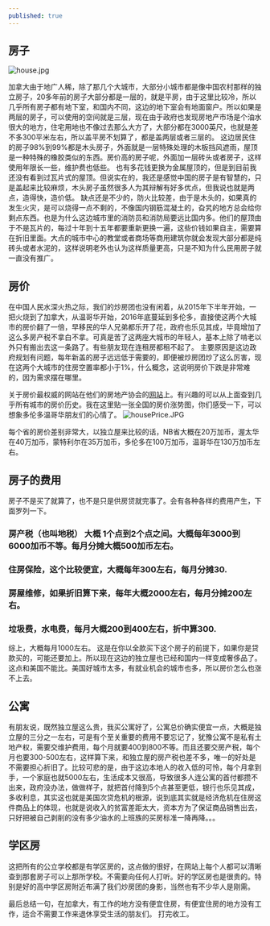 ```yaml
---
published: true
---
```

## 房子

![house.jpg]({{site.baseurl}}/images/house.jpg)

加拿大由于地广人稀，除了那几个大城市，大部分小城市都是像中国农村那样的独立房子，20多年前的房子大部分都是一层的，就是平房，由于这里比较冷，所以几乎所有房子都有地下室，和国内不同，这边的地下室会有地面窗户。所以如果是两层的房子，可以使用的空间就是三层，现在由于政府也发现房地产市场是个油水很大的地方，住宅用地也不像过去那么大方了，大部分都在3000英尺，也就是差不多300平米左右，所以盖平房不划算了，都是盖两层或者三层的。 这边居民住的房子98%到99%都是木头房子，外面就是一层特殊处理的木板挡风遮雨，屋顶是一种特殊的橡胶类似的东西。房价高的房子呢，外面加一层砖头或者房子，这样使用年限长一些，维护费也低些。 也有多花钱更换为金属屋顶的，但是到目前我还没有看到过瓦片式的屋顶。但说实在的，我还是感觉中国的房子是有智慧的，只是盖起来比较麻烦，木头房子虽然很多人为其辩解有好多优点，但我说也就是两点，造得快，造价低。 缺点还是不少的，防火比较差，由于是木头的，如果真的发生火灾，是可以烧得一点不剩的，不像国内钢筋混凝土的，旮旯的地方总会给你剩点东西。也是为什么这边城市里的消防员和消防局要远比国内多。他们的屋顶由于不是瓦片的，每过十年到十五年都要重新更换一遍，这些价钱如果自主，需要算在折旧里面。大点的城市中心的教堂或者商场等商用建筑你就会发现大部分都是纯砖头或者水泥的，这样说明老外也认为这样质量更高，只是不知为什么民用房子就一直没有推广。

## 房价

在中国人民水深火热之际，我们的炒房团也没有闲着，从2015年下半年开始，一把火烧到了加拿大，从温哥华开始，2016年底蔓延到多伦多，直接使这两个大城市的房价翻了一倍，早移民的华人兄弟都乐开了花，政府也乐见其成，毕竟增加了这么多房产税不拿白不拿。可真是苦了这两座大城市的年轻人，基本上除了啃老以外只有搬出去这一条路了。有些朋友现在连租房都租不起了。 主要原因是这边政府规划有问题，每年新盖的房子远远低于需要的，即便被炒房团炒了这么厉害，现在这两个大城市的住房空置率都小于1%，什么概念，这说明房价下跌是非常难的，因为需求摆在哪里。

关于房价最权威的网站在他们的房地产协会的[网站](http://creastats.crea.ca/natl/index.html)上。有兴趣的可以从上面查到几乎所有城市的房价历史。我在这里贴一张全国的房价涨势图，你们感受一下，可以想象多伦多温哥华朋友们的心情了。
![housePrice.JPG]({{site.baseurl}}/images/housePrice.JPG)

每个省的房价差别非常大，以独立屋来比较的话，NB省大概在20万加币，渥太华在40万加币，蒙特利尔在35万加币，多伦多在100万加币，温哥华在130万加币左右。

## 房子的费用

房子不是买了就算了，也不是只是供房贷就完事了。会有各种各样的费用产生，下面罗列一下。

### 房产税（也叫地税）  大概 1个点到2个点之间。大概每年3000到6000加币不等。每月分摊大概500加币左右。
### 住房保险，这个比较便宜，大概每年300左右，每月分摊30.
### 房屋维修，如果折旧算下来，每年大概2000左右，每月分摊200左右。
### 垃圾费，水电费，每月大概200到400左右，折中算300.

综上，大概每月1000左右。 这是在你以全款买下这个房子的前提下，如果你是贷款买的，可能还要加上。所以现在这边的独立屋也已经和国内一样变成奢侈品了。这点和美国不能比。美国好城市太多，有就业机会的城市也多，所以房价怎么也涨不上去。

## 公寓

有朋友说，既然独立屋这么贵，我买公寓好了，公寓总价确实便宜一点，大概是独立屋的三分之一左右，可是有个至关重要的费用不要忘记了，犹豫公寓不是私有土地产权，需要交维护费用，每个月就要400到800不等。而且还要交房产税，每个月也要300-500左右，这样算下来，和独立屋的房产税也差不多，唯一的好处是不需要担心折旧了。比较可悲的是，由于这边本地人的收入低的可怜，每个月拿到手，一个家庭也就5000左右，生活成本又很高，导致很多人连公寓的首付都攒不出来，政府没办法，做做样子，就把首付降到5个点甚至更低，银行也乐见其成，多收利息，其实这也就是美国次贷危机的根源，说到底其实就是经济危机在住房这件商品上的体现，也就是说收入的贫富差距太大，资本方为了保证商品销售出去，只好把被自己剥削的没有多少油水的上班族的买房标准一降再降。。。

## 学区房

这把所有的公立学校都是有学区房的，这点做的很好，在网站上每个人都可以清晰查到那套房子可以上那所学校。不需要向任何人打听。好的学区房也是很贵的。特别是好的高中学区房附近布满了我们炒房团的身影，当然也有不少华人是刚需。


最后总结一句，在加拿大，有工作的地方没有便宜住房，有便宜住房的地方没有工作，适合不需要工作来退休享受生活的朋友们。 打完收工。
